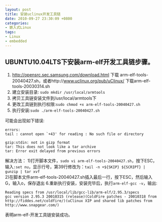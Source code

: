 ```yaml
---
layout: post
title: 安装uclinux开发工具链
date: 2010-09-27 23:30:09 +0800
categories:
- 嵌入式Linux
tags:
- Linux
- embedded
---
```


## UBUNTU10.04LTS下安装arm-elf开发工具链步骤。

1. http://opensrc.sec.samsung.com/download.html 下载 arm-elf-tools-20040427.sh，或者http://www.uclinux.org/pub/uClinux/ 下载arm-elf-tools-20030314.sh
2. 建立安装目录: `sudo mkdir /usr/local/armtools`
3. 拷贝工具链安装文件到/usr/local/armtools下
4. 更改工具链到执行权限:`sudo chmod +x arm-elf-tools-20040427.sh`
5. 执行安装:`sudo ./arm-elf-tools-20040427.sh`

可能会出现如下错误:
```
errors:
tail : cannot open `+43' for reading : No such file or directory

gzip:stdin: not in gizp format
tar: This does not look like a tar archive
tar: Error exit delayed from previous errors
```
解决方法：
1)打开脚本文件，`sudo vi arm-elf-tools-20040427.sh`，按下ESC，输入`:set nu`，显示行号，第39行修改为：`tail -n +${SKIP} ${SCRIPT} | gunzip | tar xvf`  
2)在脚本文件arm-elf-tools-20040427.sh插入最后一行，按下ESC，然后输入G，输入o，保存退出
6.重新执行安装，安装完毕后，执行`arm-elf-gcc -v`，输出:
```
Reading specs from /usr/local/lib/gcc-lib/arm-elf/2.95.3/specs
gcc version 2.95.3 20010315 (release)(ColdFire patches - 20010318 from http://fiddes.net/coldfire/)(uClinux XIP and shared lib patches from http://www.snapgear.com/)
```
表明arm-elf-开发工具链安装成功。

